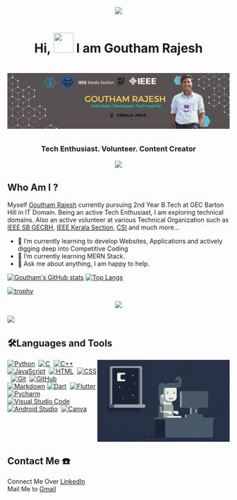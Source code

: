 <p align="center">
  <img src="https://raw.githubusercontent.com/Vrindagupta6828/Vrindagupta6828/master/assest/hello.gif"></img>
</p>
<h1 align="center"> Hi, <img src= "https://github.githubassets.com/images/icons/emoji/unicode/1f44b.png?v8" width="45px" height="45px"> I am Goutham Rajesh <h1>
<p align="center">
  <img src="Goutham - LinkedIn Banner.png"></img>
</p>
  <h3 align="center"> Tech Enthusiast. Volunteer. Content Creator </h3>
  <p align="center">
    <img src="https://komarev.com/ghpvc/?username=gouthamrajesh&color=lightgrey">
  </p>
  
  <h2> Who Am I ? </h2>
    <p>Myself <a href="https://gouthamrajesh.me/">Goutham Rajesh</a> currently pursuing 2nd Year B.Tech at GEC Barton Hill in IT Domain. Being an active Tech Enthusiast, I am exploring technical domains.</a> Also an active volunteer at various Technical Organization such as <a href="https://ieeegecbh.org/">IEEE SB GECBH</a>, <a href="https://ieeekerala.org/">IEEE Kerala Section</a>, <a href="https://www.csigecbh.in/">CSI</a> and much more...
</p>
<ul>
  <li>🔭 I’m currently learning to develop Websites, Applications and actively digging deep into Competitive Coding</li>
    <li>🌱 I’m currently learning MERN Stack.</li>
      <li>💬 Ask me about anything, I am happy to help.</li>
</ul>
  
[![Goutham's GitHub stats](https://github-readme-stats.vercel.app/api?username=gouthamrajesh&show_icons=true&theme=dark)](https://github.com/gouthamrajesh/github-readme-stats)
[![Top Langs](https://github-readme-stats.vercel.app/api/top-langs/?username=gouthamrajesh&layout=compact)](https://github.com/gouthamrajesh/github-readme-stats)
  
[![trophy](https://github-profile-trophy.vercel.app/?username=gouthamrajesh&theme=onedark)](https://github.com/gouthamrajesh/github-profile-trophy)

  <p align ="center"> 
  <img src="http://github-readme-streak-stats.herokuapp.com?user=gouthamrajesh">
  </p>
  <img src="https://github-readme-activity-graph.cyclic.app/graph?username=gouthamrajesh">

  
  <h2>🛠Languages and Tools</h2>
  <a target="_blank" rel="noopener noreferrer" href="https://raw.githubusercontent.com/Abhijith14/Abhijith14/master/assets/code.gif"><img alt="Night Coding" src="https://raw.githubusercontent.com/Abhijith14/Abhijith14/master/assets/code.gif" align="right" style="max-width:100%;"></a>
<p><a target="_blank" rel="noopener noreferrer" href="https://camo.githubusercontent.com/1d60a65352c961dc0bc3bfcddb926a34787b47ffced9bcadeaea32962297ef5a/68747470733a2f2f696d672e736869656c64732e696f2f62616467652f2d507974686f6e2d3035313232413f7374796c653d666c6174266c6f676f3d707974686f6e"><img src="https://camo.githubusercontent.com/1d60a65352c961dc0bc3bfcddb926a34787b47ffced9bcadeaea32962297ef5a/68747470733a2f2f696d672e736869656c64732e696f2f62616467652f2d507974686f6e2d3035313232413f7374796c653d666c6174266c6f676f3d707974686f6e" alt="Python" data-canonical-src="https://img.shields.io/badge/-Python-05122A?style=flat&amp;logo=python" style="max-width:100%;"></a>&nbsp;
<a target="_blank" rel="noopener noreferrer" href="https://camo.githubusercontent.com/02660457c8f38de2a1a51406de517602b06521304cb6b07030f5bf8ddef667ea/68747470733a2f2f696d672e736869656c64732e696f2f62616467652f2d432d3035313232413f7374796c653d666c6174266c6f676f3d43266c6f676f436f6c6f723d413842394343"><img src="https://camo.githubusercontent.com/02660457c8f38de2a1a51406de517602b06521304cb6b07030f5bf8ddef667ea/68747470733a2f2f696d672e736869656c64732e696f2f62616467652f2d432d3035313232413f7374796c653d666c6174266c6f676f3d43266c6f676f436f6c6f723d413842394343" alt="C" data-canonical-src="https://img.shields.io/badge/-C-05122A?style=flat&amp;logo=C&amp;logoColor=A8B9CC" style="max-width:100%;"></a>&nbsp;
<a target="_blank" rel="noopener noreferrer" href="https://camo.githubusercontent.com/7d2d9f2c713c8bb81fb97575cb8fbaea86cca12f310356615f2f42c284256396/68747470733a2f2f696d672e736869656c64732e696f2f62616467652f2d432b2b2d3035313232413f7374796c653d666c6174266c6f676f3d43253242253242266c6f676f436f6c6f723d303035393943"><img src="https://camo.githubusercontent.com/7d2d9f2c713c8bb81fb97575cb8fbaea86cca12f310356615f2f42c284256396/68747470733a2f2f696d672e736869656c64732e696f2f62616467652f2d432b2b2d3035313232413f7374796c653d666c6174266c6f676f3d43253242253242266c6f676f436f6c6f723d303035393943" alt="C++" data-canonical-src="https://img.shields.io/badge/-C++-05122A?style=flat&amp;logo=C%2B%2B&amp;logoColor=00599C" style="max-width:100%;"></a>&nbsp;
<a target="_blank" rel="noopener noreferrer" href="https://camo.githubusercontent.com/6e8ce928be6e5866e27140eb0bb25479b52137d75ee0196e7b67c91038a9abc3/68747470733a2f2f696d672e736869656c64732e696f2f62616467652f2d4a6176615363726970742d3035313232413f7374796c653d666c6174266c6f676f3d6a617661736372697074"><img src="https://camo.githubusercontent.com/6e8ce928be6e5866e27140eb0bb25479b52137d75ee0196e7b67c91038a9abc3/68747470733a2f2f696d672e736869656c64732e696f2f62616467652f2d4a6176615363726970742d3035313232413f7374796c653d666c6174266c6f676f3d6a617661736372697074" alt="JavaScript" data-canonical-src="https://img.shields.io/badge/-JavaScript-05122A?style=flat&amp;logo=javascript" style="max-width:100%;"></a>&nbsp;
<a target="_blank" rel="noopener noreferrer" href="https://camo.githubusercontent.com/c8d13e1c596a6726b1da8475a9299fac133f95ef009083b48be01f975a44987e/68747470733a2f2f696d672e736869656c64732e696f2f62616467652f2d48544d4c2d3035313232413f7374796c653d666c6174266c6f676f3d48544d4c35"><img src="https://camo.githubusercontent.com/c8d13e1c596a6726b1da8475a9299fac133f95ef009083b48be01f975a44987e/68747470733a2f2f696d672e736869656c64732e696f2f62616467652f2d48544d4c2d3035313232413f7374796c653d666c6174266c6f676f3d48544d4c35" alt="HTML" data-canonical-src="https://img.shields.io/badge/-HTML-05122A?style=flat&amp;logo=HTML5" style="max-width:100%;"></a>&nbsp;
<a target="_blank" rel="noopener noreferrer" href="https://camo.githubusercontent.com/d738d76484d50c8345c2d01e39364b707285bc7936140858e7909dfe6424efb2/68747470733a2f2f696d672e736869656c64732e696f2f62616467652f2d4353532d3035313232413f7374796c653d666c6174266c6f676f3d43535333266c6f676f436f6c6f723d313537324236"><img src="https://camo.githubusercontent.com/d738d76484d50c8345c2d01e39364b707285bc7936140858e7909dfe6424efb2/68747470733a2f2f696d672e736869656c64732e696f2f62616467652f2d4353532d3035313232413f7374796c653d666c6174266c6f676f3d43535333266c6f676f436f6c6f723d313537324236" alt="CSS" data-canonical-src="https://img.shields.io/badge/-CSS-05122A?style=flat&amp;logo=CSS3&amp;logoColor=1572B6" style="max-width:100%;"></a>&nbsp;
<a target="_blank" rel="noopener noreferrer" href="https://camo.githubusercontent.com/2fc774b6f44efd9ac27316c539e0e94f8e524f872dc5b1c3ef60266a598331bc/68747470733a2f2f696d672e736869656c64732e696f2f62616467652f2d4769742d3035313232413f7374796c653d666c6174266c6f676f3d676974"><img src="https://camo.githubusercontent.com/2fc774b6f44efd9ac27316c539e0e94f8e524f872dc5b1c3ef60266a598331bc/68747470733a2f2f696d672e736869656c64732e696f2f62616467652f2d4769742d3035313232413f7374796c653d666c6174266c6f676f3d676974" alt="Git" data-canonical-src="https://img.shields.io/badge/-Git-05122A?style=flat&amp;logo=git" style="max-width:100%;"></a>&nbsp;
<a target="_blank" rel="noopener noreferrer" href="https://camo.githubusercontent.com/202a58d250ff1d21ee70433e0070b55f8fed747f8883c1750742aa791b1ad871/68747470733a2f2f696d672e736869656c64732e696f2f62616467652f2d4769744875622d3035313232413f7374796c653d666c6174266c6f676f3d676974687562"><img src="https://camo.githubusercontent.com/202a58d250ff1d21ee70433e0070b55f8fed747f8883c1750742aa791b1ad871/68747470733a2f2f696d672e736869656c64732e696f2f62616467652f2d4769744875622d3035313232413f7374796c653d666c6174266c6f676f3d676974687562" alt="GitHub" data-canonical-src="https://img.shields.io/badge/-GitHub-05122A?style=flat&amp;logo=github" style="max-width:100%;"></a>&nbsp;
<a target="_blank" rel="noopener noreferrer" href="https://camo.githubusercontent.com/966a757a009136e1d6dbc91295ace7708f800e0d4060a98f6b32c19e8ce7158d/68747470733a2f2f696d672e736869656c64732e696f2f62616467652f2d4d61726b646f776e2d3035313232413f7374796c653d666c6174266c6f676f3d6d61726b646f776e"><img src="https://camo.githubusercontent.com/966a757a009136e1d6dbc91295ace7708f800e0d4060a98f6b32c19e8ce7158d/68747470733a2f2f696d672e736869656c64732e696f2f62616467652f2d4d61726b646f776e2d3035313232413f7374796c653d666c6174266c6f676f3d6d61726b646f776e" alt="Markdown" data-canonical-src="https://img.shields.io/badge/-Markdown-05122A?style=flat&amp;logo=markdown" style="max-width:100%;"></a>
<a target="_blank" rel="noopener noreferrer" href="https://camo.githubusercontent.com/bc2729c2db25b718e9d274dc1940e97205dcce333bc7bd0a989f406b678fc472/68747470733a2f2f696d672e736869656c64732e696f2f62616467652f2d446172742d3035313232413f7374796c653d666c6174266c6f676f3d44617274266c6f676f436f6c6f723d413842394343"><img src="https://camo.githubusercontent.com/bc2729c2db25b718e9d274dc1940e97205dcce333bc7bd0a989f406b678fc472/68747470733a2f2f696d672e736869656c64732e696f2f62616467652f2d446172742d3035313232413f7374796c653d666c6174266c6f676f3d44617274266c6f676f436f6c6f723d413842394343" alt="Dart" data-canonical-src="https://img.shields.io/badge/-Dart-05122A?style=flat&amp;logo=Dart&amp;logoColor=A8B9CC" style="max-width:100%;"></a>&nbsp;
<a target="_blank" rel="noopener noreferrer" href="https://camo.githubusercontent.com/f5ed6cd31ee17420744e1440a23d283a4c8d35545a6faa40ab120fad8b6df7a1/68747470733a2f2f696d672e736869656c64732e696f2f62616467652f2d466c75747465722d3035313232413f7374796c653d666c6174266c6f676f3d466c7574746572266c6f676f436f6c6f723d413842394343"><img src="https://camo.githubusercontent.com/f5ed6cd31ee17420744e1440a23d283a4c8d35545a6faa40ab120fad8b6df7a1/68747470733a2f2f696d672e736869656c64732e696f2f62616467652f2d466c75747465722d3035313232413f7374796c653d666c6174266c6f676f3d466c7574746572266c6f676f436f6c6f723d413842394343" alt="Flutter" data-canonical-src="https://img.shields.io/badge/-Flutter-05122A?style=flat&amp;logo=Flutter&amp;logoColor=A8B9CC" style="max-width:100%;"></a>&nbsp;
<a target="_blank" rel="noopener noreferrer" href="https://camo.githubusercontent.com/f8fed6b62ba2f9d17d6dd5a60c3922d410d74479448d664231b10a6400ce94f4/68747470733a2f2f696d672e736869656c64732e696f2f62616467652f2d5079636861726d2d3035313232413f7374796c653d666c6174266c6f676f3d5079436861726d266c6f676f436f6c6f723d413842394343"><img src="https://camo.githubusercontent.com/f8fed6b62ba2f9d17d6dd5a60c3922d410d74479448d664231b10a6400ce94f4/68747470733a2f2f696d672e736869656c64732e696f2f62616467652f2d5079636861726d2d3035313232413f7374796c653d666c6174266c6f676f3d5079436861726d266c6f676f436f6c6f723d413842394343" alt="Pycharm" data-canonical-src="https://img.shields.io/badge/-Pycharm-05122A?style=flat&amp;logo=PyCharm&amp;logoColor=A8B9CC" style="max-width:100%;"></a>&nbsp;
<a target="_blank" rel="noopener noreferrer" href="https://camo.githubusercontent.com/dd0c703dfddf6eafce2fda3e17535d54d6829afbbd78feff8dd8f78284222b09/68747470733a2f2f696d672e736869656c64732e696f2f62616467652f2d5653253230436f64652d3035313232413f7374796c653d666c6174266c6f676f3d76697375616c2d73747564696f2d636f6465266c6f676f436f6c6f723d303037414343"><img src="https://camo.githubusercontent.com/dd0c703dfddf6eafce2fda3e17535d54d6829afbbd78feff8dd8f78284222b09/68747470733a2f2f696d672e736869656c64732e696f2f62616467652f2d5653253230436f64652d3035313232413f7374796c653d666c6174266c6f676f3d76697375616c2d73747564696f2d636f6465266c6f676f436f6c6f723d303037414343" alt="Visual Studio Code" data-canonical-src="https://img.shields.io/badge/-VS%20Code-05122A?style=flat&amp;logo=visual-studio-code&amp;logoColor=007ACC" style="max-width:100%;"></a>&nbsp;<br>
<a target="_blank" rel="noopener noreferrer" href="https://camo.githubusercontent.com/ab04cd442d9065c10619a42092a2ca9f3859c8a1ffae6cace0fc6c57cec3b3af/68747470733a2f2f696d672e736869656c64732e696f2f62616467652f2d416e64726f696425323053747564696f2d3035313232413f7374796c653d666c6174266c6f676f3d416e64726f696425323053747564696f"><img src="https://camo.githubusercontent.com/ab04cd442d9065c10619a42092a2ca9f3859c8a1ffae6cace0fc6c57cec3b3af/68747470733a2f2f696d672e736869656c64732e696f2f62616467652f2d416e64726f696425323053747564696f2d3035313232413f7374796c653d666c6174266c6f676f3d416e64726f696425323053747564696f" alt="Android Studio" data-canonical-src="https://img.shields.io/badge/-Android%20Studio-05122A?style=flat&amp;logo=Android%20Studio" style="max-width:100%;"></a>&nbsp;
<a target="_blank" rel="noopener noreferrer" href="https://camo.githubusercontent.com/11c2bd337e38ea1c6930a9faa7726908282c692be9d481f24c29f53915528273/68747470733a2f2f696d672e736869656c64732e696f2f62616467652f2d43616e76612d3035313232413f7374796c653d666c6174266c6f676f3d43616e7661"><img src="https://camo.githubusercontent.com/11c2bd337e38ea1c6930a9faa7726908282c692be9d481f24c29f53915528273/68747470733a2f2f696d672e736869656c64732e696f2f62616467652f2d43616e76612d3035313232413f7374796c653d666c6174266c6f676f3d43616e7661" alt="Canva" data-canonical-src="https://img.shields.io/badge/-Canva-05122A?style=flat&amp;logo=Canva" style="max-width:100%;">
 </a>
</p>
  <br>
  <br>
  <br>
  
  
  <h2>Contact Me ☎️</h2>
  <p>
    Connect Me Over <a href="https://www.linkedin.com/in/goutham-rajesh-b9759117b/">LinkedIn</a>
    <br>
    Mail Me to <a href="mailto:gouthamkannus10@gmail.com"> Gmail </a>
  </p>
    
